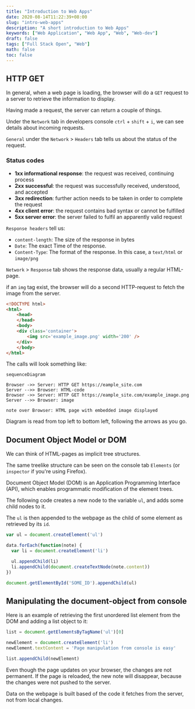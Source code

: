 ```yaml
---
title: "Introduction to Web Apps"
date: 2020-08-14T11:22:39+08:00
slug: "intro-web-apps"
description: "A short introduction to Web Apps"
keywords: ["Web Application", "Web App", "Web", "Web-dev"]
draft: false
tags: ["Full Stack Open", "Web"]
math: false
toc: false
---
```


## HTTP GET

In general, when a web page is loading, the browser will do a `GET` request to a server to retrieve the information to display.

Having made a request, the server can return a couple of things.

Under the `Network` tab in developers console `ctrl` + `shift` + `i`, we can see details about incoming requests.

`General` under the `Network` > `Headers` tab tells us about the status of the request.

### Status codes

- **1xx informational response**: the request was received, continuing process
- **2xx successful**: the request was successfully received, understood, and accepted
- **3xx redirection**: further action needs to be taken in order to complete the request
- **4xx client error**: the request contains bad syntax or cannot be fulfilled
- **5xx server error**: the server failed to fulfil an apparently valid request

`Response headers` tell us:

- `content-length`: The size of the response in bytes
- `Date`: The exact Time of the response.
- `Content-Type`: The format of the response. In this case, a `text/html` or `image/png`

`Network` > `Response` tab shows the response data, usually a regular HTML-page.

if an `img` tag exist, the browser will do a second HTTP-request to fetch the image from the server.

```HTML
<!DOCTYPE html>
<html>
    <head>
    </head>
    <body>
    <div class='container'>
        <img src='example_image.png' width='200' />
    </div>
    </body>
</html>
```

The calls will look something like:

```mermaid
sequenceDiagram

Browser ->> Server: HTTP GET https://eample_site.com
Server -->> Browser: HTML-code
Browser ->> Server: HTTP GET https://eample_site.com/example_image.png
Server -->> Browser: image

note over Browser: HTML page with embedded image displayed
```

Diagram is read from top left to bottom left, following the arrows as you go.

## Document Object Model or DOM

We can think of HTML-pages as implicit tree structures.

The same treelike structure can be seen on the console tab `Elements` (or `inspector` if you're using Firefox).

Document Object Model (DOM) is an Application Programming Interface (API), which enables programmatic modification of the element trees.

The following code creates a new node to the variable `ul`, and adds some child nodes to it.

The `ul` is then appended to the webpage as the child of some element as retrieved by its `id`.

```js
var ul = document.createElement('ul')

data.forEach(function(note) {
  var li = document.createElement('li')

  ul.appendChild(li)
  li.appendChild(document.createTextNode(note.content))
})

document.getElementById('SOME_ID').appendChild(ul)
```

## Manipulating the document-object from console

Here is an example of retrieving the first unordered list element from the DOM and adding a list object to it:

```js
list = document.getElementsByTagName('ul')[0]

newElement = document.createElement('li')
newElement.textContent = 'Page manipulation from console is easy'

list.appendChild(newElement)
```

Even though the page updates on your browser, the changes are not permanent. If the page is reloaded, the new note will disappear, because the changes were not pushed to the server.

Data on the webpage is built based of the code it fetches from the server, not from local changes.
